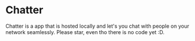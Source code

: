 # Chatter
Chatter is a app that is hosted locally and let's you chat with people on your network seamlessly. Please star, even tho there is no code yet :D.

